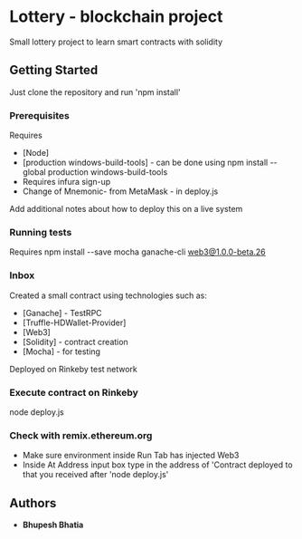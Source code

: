 # Lottery - blockchain project

Small lottery project to learn smart contracts with solidity

## Getting Started

Just clone the repository and run 'npm install'

### Prerequisites

Requires
* [Node]
* [production windows-build-tools] - can be done using npm install --global production windows-build-tools
* Requires infura sign-up
* Change of Mnemonic- from MetaMask - in deploy.js


Add additional notes about how to deploy this on a live system

### Running tests
Requires npm install --save mocha ganache-cli web3@1.0.0-beta.26

### Inbox
Created a small contract using technologies such as:
* [Ganache] - TestRPC
* [Truffle-HDWallet-Provider]
* [Web3]
* [Solidity] - contract creation
* [Mocha] - for testing

Deployed on Rinkeby test network

### Execute contract on Rinkeby
node deploy.js

### Check with remix.ethereum.org
* Make sure environment inside Run Tab has injected Web3
* Inside At Address input box type in the address of 'Contract deployed to that you received after 'node deploy.js'

## Authors

* **Bhupesh Bhatia**





